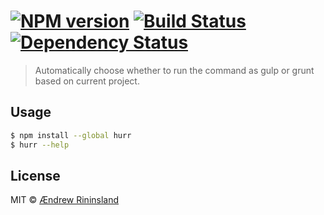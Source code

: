 #  [![NPM version][npm-image]][npm-url] [![Build Status][travis-image]][travis-url] [![Dependency Status][daviddm-image]][daviddm-url]

> Automatically choose whether to run the command as gulp or grunt based on current project.

## Usage

```sh
$ npm install --global hurr
$ hurr --help
```


## License

MIT © [Ændrew Rininsland](http://æ.ninja)


[npm-image]: https://badge.fury.io/js/hurr.svg
[npm-url]: https://npmjs.org/package/hurr
[travis-image]: https://travis-ci.org/aendrew/hurr.svg?branch=master
[travis-url]: https://travis-ci.org/aendrew/hurr
[daviddm-image]: https://david-dm.org/aendrew/hurr.svg?theme=shields.io
[daviddm-url]: https://david-dm.org/aendrew/hurr
